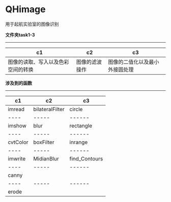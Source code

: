 # QHimage
用于起航实验室的图像识别

**文件夹task1-3**

----

c1 | c2 | c3 
---- | ----- | ------
图像的读取、写入以及色彩空间的转换 | 图像的滤波操作 | 图像的二值化以及最小外接圆处理

**涉及到的函数**

---

c1 | c2 | c3 
---- | ----- | ------
imread | bilateralFilter |  circle
---- | ----- | ------
imshow | blur |  rectangle
---- | ----- | ------
cvtColor | boxFilter |  inrange
---- | ----- | ------
imwrite | MidianBlur | find_Contours
---- | ----- | ------
  | canny | 
---- | ----- | ------
  | erode |

